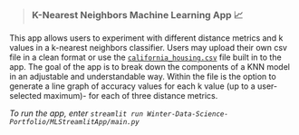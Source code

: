 > ### K-Nearest Neighbors Machine Learning App :chart_with_upwards_trend:

This app allows users to experiment with different distance metrics and k values in a k-nearest neighbors classifier. Users may upload their own csv file in a clean format or use the [`california_housing.csv`](https://github.com/akmand/datasets/blob/main/california_housing.csv) file built in to the app. The goal of the app is to break down the components of a KNN model in an adjustable and understandable way. Within the file is the option to generate a line graph of accuracy values for each k value (up to a user-selected maximum)- for each of three distance metrics.

*To run the app, enter `streamlit run Winter-Data-Science-Portfolio/MLStreamlitApp/main.py`*
